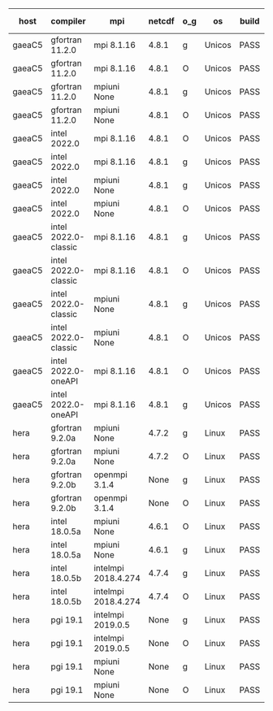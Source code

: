 

| host     | compiler                              | mpi                      | netcdf        | o_g        | os       | build       | u_pass          | u_fail          | s_pass            | s_fail            | e_pass             | e_fail             | nuopc_pass       | nuopc_fail       | artifacts link          |
|----------|---------------------------------------|--------------------------|---------------|------------|----------|-------------|-----------------|-----------------|-------------------|-------------------|--------------------|--------------------|------------------|------------------|-------------------------|
| gaeaC5 | gfortran 11.2.0 | mpi 8.1.16  | 4.8.1  | g | Unicos | PASS | 13917 | 0 | 49 | 0 | 80 | 0 | 52 | 0 | <a href="https://github.com/esmf-org/esmf-test-artifacts/tree/50c2cb35fa282fe66f06631062ce81ae8181a3f6/feature_reuse-RH/gfortran/11.2.0/g/mpi/8.1.16" target="_blank">50c2cb3</a> | 
| gaeaC5 | gfortran 11.2.0 | mpi 8.1.16  | 4.8.1  | O | Unicos | PASS | 13917 | 0 | 49 | 0 | 80 | 0 | 52 | 0 | <a href="https://github.com/esmf-org/esmf-test-artifacts/tree/61d23e2720f5d22cff09e969187ac82ead807de2/feature_reuse-RH/gfortran/11.2.0/O/mpi/8.1.16" target="_blank">61d23e2</a> | 
| gaeaC5 | gfortran 11.2.0 | mpiuni None  | 4.8.1  | g | Unicos | PASS | 12338 | 0 | 8 | 0 | 43 | 0 | None | None | <a href="https://github.com/esmf-org/esmf-test-artifacts/tree/0de972b18fe7215042111a015268f61b14676113/feature_reuse-RH/gfortran/11.2.0/g/mpiuni/None" target="_blank">0de972b</a> | 
| gaeaC5 | gfortran 11.2.0 | mpiuni None  | 4.8.1  | O | Unicos | PASS | 12338 | 0 | 8 | 0 | 43 | 0 | None | None | <a href="https://github.com/esmf-org/esmf-test-artifacts/tree/578be444c85e72f8baa91de1042b3b4df2a593a8/feature_reuse-RH/gfortran/11.2.0/O/mpiuni/None" target="_blank">578be44</a> | 
| gaeaC5 | intel 2022.0 | mpi 8.1.16  | 4.8.1  | O | Unicos | PASS | 13916 | 1 | 49 | 0 | 80 | 0 | 52 | 0 | <a href="https://github.com/esmf-org/esmf-test-artifacts/tree/d4f8d300f1c59cbaebcb3ea04c7891cf85d01ec2/feature_reuse-RH/intel/2022.0/O/mpi/8.1.16" target="_blank">d4f8d30</a> | 
| gaeaC5 | intel 2022.0 | mpi 8.1.16  | 4.8.1  | g | Unicos | PASS | 13917 | 0 | 49 | 0 | 80 | 0 | 52 | 0 | <a href="https://github.com/esmf-org/esmf-test-artifacts/tree/02c393c46cd35d21665a94f9f87694463e212412/feature_reuse-RH/intel/2022.0/g/mpi/8.1.16" target="_blank">02c393c</a> | 
| gaeaC5 | intel 2022.0 | mpiuni None  | 4.8.1  | g | Unicos | PASS | 12338 | 0 | 8 | 0 | 43 | 0 | None | None | <a href="https://github.com/esmf-org/esmf-test-artifacts/tree/5467d65f7e306a42464987a8d409bd92fa691d28/feature_reuse-RH/intel/2022.0/g/mpiuni/None" target="_blank">5467d65</a> | 
| gaeaC5 | intel 2022.0 | mpiuni None  | 4.8.1  | O | Unicos | PASS | 12338 | 0 | 8 | 0 | 43 | 0 | None | None | <a href="https://github.com/esmf-org/esmf-test-artifacts/tree/726b784222217d999f98e5a0baaeceebe8cac473/feature_reuse-RH/intel/2022.0/O/mpiuni/None" target="_blank">726b784</a> | 
| gaeaC5 | intel 2022.0-classic | mpi 8.1.16  | 4.8.1  | g | Unicos | PASS | 13917 | 0 | 49 | 0 | 80 | 0 | 52 | 0 | <a href="https://github.com/esmf-org/esmf-test-artifacts/tree/391b3cd4d550b4e2bfddf9f7531fbdf9c4474d59/feature_reuse-RH/intel/2022.0-classic/g/mpi/8.1.16" target="_blank">391b3cd</a> | 
| gaeaC5 | intel 2022.0-classic | mpi 8.1.16  | 4.8.1  | O | Unicos | PASS | 13917 | 0 | 49 | 0 | 80 | 0 | 52 | 0 | <a href="https://github.com/esmf-org/esmf-test-artifacts/tree/442eb90e98387222859d8c4d83054109f64c8127/feature_reuse-RH/intel/2022.0-classic/O/mpi/8.1.16" target="_blank">442eb90</a> | 
| gaeaC5 | intel 2022.0-classic | mpiuni None  | 4.8.1  | g | Unicos | PASS | 12338 | 0 | 8 | 0 | 43 | 0 | None | None | <a href="https://github.com/esmf-org/esmf-test-artifacts/tree/bc0a6581c6a904d10200fb365a4bd4dbf995ebed/feature_reuse-RH/intel/2022.0-classic/g/mpiuni/None" target="_blank">bc0a658</a> | 
| gaeaC5 | intel 2022.0-classic | mpiuni None  | 4.8.1  | O | Unicos | PASS | 12338 | 0 | 8 | 0 | 43 | 0 | None | None | <a href="https://github.com/esmf-org/esmf-test-artifacts/tree/f4c2106a4219ca78bd2ec490dca8abeda9e3bf02/feature_reuse-RH/intel/2022.0-classic/O/mpiuni/None" target="_blank">f4c2106</a> | 
| gaeaC5 | intel 2022.0-oneAPI | mpi 8.1.16  | 4.8.1  | O | Unicos | PASS | 13916 | 1 | 49 | 0 | 80 | 0 | 50 | 2 | <a href="https://github.com/esmf-org/esmf-test-artifacts/tree/ad2a7f980bd8e1fe1c1f5f33e8b618758faea976/feature_reuse-RH/intel/2022.0-oneAPI/O/mpi/8.1.16" target="_blank">ad2a7f9</a> | 
| gaeaC5 | intel 2022.0-oneAPI | mpi 8.1.16  | 4.8.1  | g | Unicos | PASS | 13916 | 1 | 49 | 0 | 80 | 0 | 50 | 2 | <a href="https://github.com/esmf-org/esmf-test-artifacts/tree/be724e54d5b9f881c525c4a890e48982b7d34d49/feature_reuse-RH/intel/2022.0-oneAPI/g/mpi/8.1.16" target="_blank">be724e5</a> | 
| hera | gfortran 9.2.0a | mpiuni None  | 4.7.2  | g | Linux | PASS | 12338 | 0 | 8 | 0 | 43 | 0 | None | None | <a href="https://github.com/esmf-org/esmf-test-artifacts/tree/8edb4b9fa3cd33806439418d78f4dbd8b5a28284/feature_reuse-RH/gfortran/9.2.0a/g/mpiuni/None" target="_blank">8edb4b9</a> | 
| hera | gfortran 9.2.0a | mpiuni None  | 4.7.2  | O | Linux | PASS | 12338 | 0 | 8 | 0 | 43 | 0 | None | None | <a href="https://github.com/esmf-org/esmf-test-artifacts/tree/57de6d1c0e8fe057f0508de901a030611c59f80c/feature_reuse-RH/gfortran/9.2.0a/O/mpiuni/None" target="_blank">57de6d1</a> | 
| hera | gfortran 9.2.0b | openmpi 3.1.4  | None  | g | Linux | PASS | 13917 | 0 | 49 | 0 | 80 | 0 | 52 | 0 | <a href="https://github.com/esmf-org/esmf-test-artifacts/tree/2cc28dc493412d6308d15fb2958715133d4946f8/feature_reuse-RH/gfortran/9.2.0b/g/openmpi/3.1.4" target="_blank">2cc28dc</a> | 
| hera | gfortran 9.2.0b | openmpi 3.1.4  | None  | O | Linux | PASS | 13917 | 0 | 49 | 0 | 80 | 0 | 52 | 0 | <a href="https://github.com/esmf-org/esmf-test-artifacts/tree/c74ffd06bfc857fbc298563ae4ca1e8101fa1c65/feature_reuse-RH/gfortran/9.2.0b/O/openmpi/3.1.4" target="_blank">c74ffd0</a> | 
| hera | intel 18.0.5a | mpiuni None  | 4.6.1  | O | Linux | PASS | 12338 | 0 | 8 | 0 | 43 | 0 | None | None | <a href="https://github.com/esmf-org/esmf-test-artifacts/tree/cbae49fdf54db7cc7a69aac16e2d4dfcfbab87a8/feature_reuse-RH/intel/18.0.5a/O/mpiuni/None" target="_blank">cbae49f</a> | 
| hera | intel 18.0.5a | mpiuni None  | 4.6.1  | g | Linux | PASS | 12338 | 0 | 8 | 0 | 43 | 0 | None | None | <a href="https://github.com/esmf-org/esmf-test-artifacts/tree/d7a607c72c8131459389793527d3d11f37cfde5d/feature_reuse-RH/intel/18.0.5a/g/mpiuni/None" target="_blank">d7a607c</a> | 
| hera | intel 18.0.5b | intelmpi 2018.4.274  | 4.7.4  | g | Linux | PASS | 13917 | 0 | 49 | 0 | 80 | 0 | 52 | 0 | <a href="https://github.com/esmf-org/esmf-test-artifacts/tree/476b8459e65d418bca3a53c8efc3e43395f8d52a/feature_reuse-RH/intel/18.0.5b/g/intelmpi/2018.4.274" target="_blank">476b845</a> | 
| hera | intel 18.0.5b | intelmpi 2018.4.274  | 4.7.4  | O | Linux | PASS | 13917 | 0 | 49 | 0 | 80 | 0 | 52 | 0 | <a href="https://github.com/esmf-org/esmf-test-artifacts/tree/d5cec1d42c11eebf4fb0d818a059d85b4d3f8ec6/feature_reuse-RH/intel/18.0.5b/O/intelmpi/2018.4.274" target="_blank">d5cec1d</a> | 
| hera | pgi 19.1 | intelmpi 2019.0.5  | None  | g | Linux | PASS | 13040 | 877 | None | None | None | None | None | None | <a href="https://github.com/esmf-org/esmf-test-artifacts/tree/b30143ac7a044423aed46f77e0c1b22be15b986e/feature_reuse-RH/pgi/19.1/g/intelmpi/2019.0.5" target="_blank">b30143a</a> | 
| hera | pgi 19.1 | intelmpi 2019.0.5  | None  | O | Linux | PASS | 13088 | 829 | None | None | None | None | None | None | <a href="https://github.com/esmf-org/esmf-test-artifacts/tree/c0241a06954ed6588f38c9ed45416e1763628d06/feature_reuse-RH/pgi/19.1/O/intelmpi/2019.0.5" target="_blank">c0241a0</a> | 
| hera | pgi 19.1 | mpiuni None  | None  | g | Linux | PASS | 11713 | 625 | 4 | 4 | None | None | None | None | <a href="https://github.com/esmf-org/esmf-test-artifacts/tree/c8ee01432f1f4b1a204e627af5ccb1445ee092b2/feature_reuse-RH/pgi/19.1/g/mpiuni/None" target="_blank">c8ee014</a> | 
| hera | pgi 19.1 | mpiuni None  | None  | O | Linux | PASS | 11713 | 625 | 6 | 2 | 40 | 3 | None | None | <a href="https://github.com/esmf-org/esmf-test-artifacts/tree/09585f406882d827d68c2dd8b2320f61106defaf/feature_reuse-RH/pgi/19.1/O/mpiuni/None" target="_blank">09585f4</a> | 
